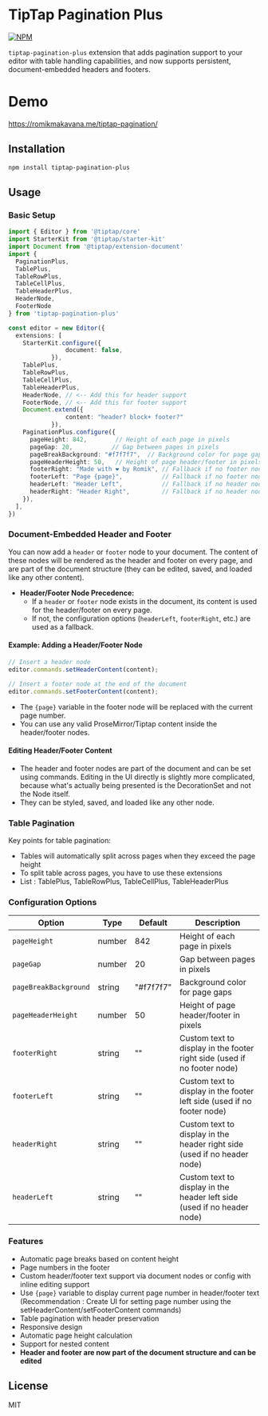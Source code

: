# TipTap Pagination Plus
[![NPM](https://img.shields.io/npm/v/tiptap-pagination-plus.svg)](https://www.npmjs.com/package/tiptap-pagination-plus)

`tiptap-pagination-plus` extension that adds pagination support to your editor with table handling capabilities, and now supports persistent, document-embedded headers and footers.

# Demo

https://romikmakavana.me/tiptap-pagination/

## Installation

```bash
npm install tiptap-pagination-plus
```

## Usage

### Basic Setup

```typescript
import { Editor } from '@tiptap/core'
import StarterKit from '@tiptap/starter-kit'
import Document from '@tiptap/extension-document'
import { 
  PaginationPlus,
  TablePlus,
  TableRowPlus,
  TableCellPlus,
  TableHeaderPlus,
  HeaderNode,
  FooterNode
} from 'tiptap-pagination-plus'

const editor = new Editor({
  extensions: [
    StarterKit.configure({
                document: false,
            }),
    TablePlus,
    TableRowPlus,
    TableCellPlus,
    TableHeaderPlus,
    HeaderNode, // <-- Add this for header support
    FooterNode, // <-- Add this for footer support
    Document.extend({
                content: "header? block+ footer?"
            }),
    PaginationPlus.configure({
      pageHeight: 842,        // Height of each page in pixels
      pageGap: 20,           // Gap between pages in pixels
      pageBreakBackground: "#f7f7f7",  // Background color for page gaps
      pageHeaderHeight: 50,   // Height of page header/footer in pixels
      footerRight: "Made with ❤️ by Romik", // Fallback if no footer node
      footerLeft: "Page {page}",           // Fallback if no footer node
      headerLeft: "Header Left",           // Fallback if no header node
      headerRight: "Header Right",         // Fallback if no header node
    }),
  ],
})
```

### Document-Embedded Header and Footer

You can now add a `header` or `footer` node to your document. The content of these nodes will be rendered as the header and footer on every page, and are part of the document structure (they can be edited, saved, and loaded like any other content).

- **Header/Footer Node Precedence:**
  - If a `header` or `footer` node exists in the document, its content is used for the header/footer on every page.
  - If not, the configuration options (`headerLeft`, `footerRight`, etc.) are used as a fallback.

#### Example: Adding a Header/Footer Node

```typescript
// Insert a header node 
editor.commands.setHeaderContent(content);

// Insert a footer node at the end of the document
editor.commands.setFooterContent(content);
```

- The `{page}` variable in the footer node will be replaced with the current page number.
- You can use any valid ProseMirror/Tiptap content inside the header/footer nodes.

#### Editing Header/Footer Content

- The header and footer nodes are part of the document and can be set using commands. Editing in the UI directly is slightly more complicated, because what's actually being presented is the DecorationSet and not the Node itself.
- They can be styled, saved, and loaded like any other node.

### Table Pagination

Key points for table pagination:
- Tables will automatically split across pages when they exceed the page height
- To split table across pages, you have to use these extensions
- List : TablePlus, TableRowPlus, TableCellPlus, TableHeaderPlus

### Configuration Options

| Option | Type | Default | Description |
|--------|------|---------|-------------|
| `pageHeight` | number | 842 | Height of each page in pixels |
| `pageGap` | number | 20 | Gap between pages in pixels |
| `pageBreakBackground` | string | "#f7f7f7" | Background color for page gaps |
| `pageHeaderHeight` | number | 50 | Height of page header/footer in pixels |
| `footerRight` | string | "" | Custom text to display in the footer right side (used if no footer node) |
| `footerLeft` | string | "" | Custom text to display in the footer left side (used if no footer node) |
| `headerRight` | string | "" | Custom text to display in the header right side (used if no header node) |
| `headerLeft` | string | "" | Custom text to display in the header left side (used if no header node) |

### Features

- Automatic page breaks based on content height
- Page numbers in the footer
- Custom header/footer text support via document nodes or config with inline editing support
- Use `{page}` variable to display current page number in header/footer text (Recommendation : Create UI for setting page number using the setHeaderContent/setFooterContent commands)
- Table pagination with header preservation
- Responsive design
- Automatic page height calculation
- Support for nested content
- **Header and footer are now part of the document structure and can be edited**

## License

MIT

